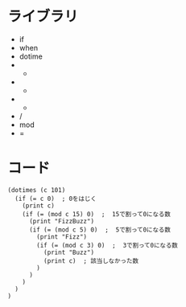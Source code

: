# ライブラリ
- if
- when
- dotime
- +
- -
- *
- /
- mod
- =


# コード

```
(dotimes (c 101)
  (if (= c 0)  ; 0をはじく
    (print c)
    (if (= (mod c 15) 0)  ;  15で割って0になる数
      (print "FizzBuzz")
      (if (= (mod c 5) 0)  ;  5で割って0になる数
        (print "Fizz")
        (if (= (mod c 3) 0)  ;  3で割って0になる数
          (print "Buzz")
          (print c)  ; 該当しなかった数
        )
      )
    )
  )
)
```